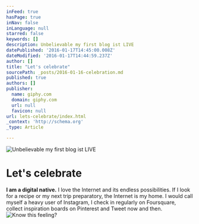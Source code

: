 ```yaml
---
inFeed: true
hasPage: true
inNav: false
inLanguage: null
starred: false
keywords: []
description: Unbelievable my first blog ist LIVE
datePublished: '2016-01-17T14:45:00.008Z'
dateModified: '2016-01-17T14:44:59.237Z'
author: []
title: "Let's celebrate"
sourcePath: _posts/2016-01-16-celebration.md
published: true
authors: []
publisher:
  name: giphy.com
  domain: giphy.com
  url: null
  favicon: null
url: lets-celebrate/index.html
_context: 'http://schema.org'
_type: Article

---
```

![Unbelievable my first blog ist LIVE](https://s3-us-west-2.amazonaws.com/the-grid-img/p/d7eaab5da088887b725f577f7067a4c2af35c5c6.gif)

# Let's celebrate

**I am a digital native.** I love the Internet and its endless possibilities. If I look for a recipe or my next trip preparatory, the Internet is my home. I would call myself a heavy user of Instagram, I check in regularly on Foursquare, collect inspiration boards on Pinterest and Tweet now and then.
![Know this feeling?](https://s3-us-west-2.amazonaws.com/the-grid-img/p/aba5fec925d645f5641a3999f73fe5c8c330a725.gif)